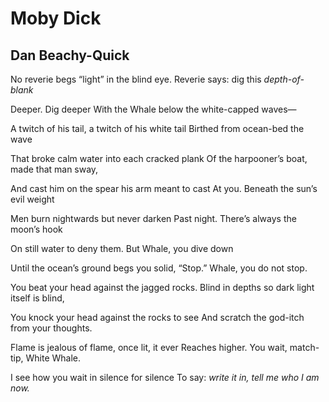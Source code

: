 # Moby Dick
## Dan Beachy-Quick
No reverie begs “light” in the blind eye.
Reverie says: dig this _depth-of-blank_

Deeper. Dig deeper
With the Whale below the white-capped waves—

A twitch of his tail, a twitch of his white tail
Birthed from ocean-bed the wave

That broke calm water into each cracked plank
Of the harpooner’s boat, made that man sway,

And cast him on the spear his arm meant to cast
At you. Beneath the sun’s evil weight

Men burn nightwards but never darken
Past night. There’s always the moon’s hook

On still water to deny them.
But Whale, you dive down

Until the ocean’s ground begs you solid, “Stop.”
Whale, you do not stop.

You beat your head against the jagged rocks.
Blind in depths so dark light itself is blind,

You knock your head against the rocks to see
And scratch the god-itch from your thoughts.

Flame is jealous of flame, once lit, it ever
Reaches higher. You wait, match-tip, White Whale.

I see how you wait in silence for silence
To say: _write it in, tell me who I am now._